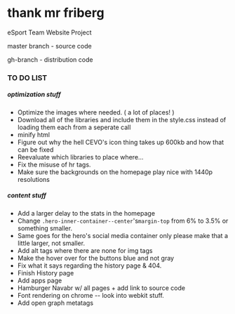 # thank mr friberg
eSport Team Website Project

master branch - source code

gh-branch - distribution code


### TO DO LIST 

##### optimization stuff
- Optimize the images where needed. ( a lot of places! )
- Download all of the libraries and include them in the style.css instead of loading them each from a seperate call
- minify html
- Figure out why the hell CEVO's icon thing takes up 600kb and how that can be fixed
- Reevaluate which libraries to place where...
- Fix the misuse of hr tags.
- Make sure the backgrounds on the homepage play nice with 1440p resolutions


##### content stuff
- Add a larger delay to the stats in the homepage
- Change  `.hero-inner-container--center`'s`margin-top` from 6% to 3.5% or something smaller.
- Same goes for the hero's social media container only please make that a little larger, not smaller.
- Add alt tags where there are none for img tags
- Make the hover over for the buttons blue and not gray
- Fix what it says regarding the history page & 404. 
- Finish History page
- Add apps page
- Hamburger Navabr w/ all pages + add link to source code
- Font rendering on chrome -- look into webkit stuff.
- Add open graph metatags

